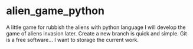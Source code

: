 # alien_game_python
A little game for rubbish the aliens with python language
I will develop the game of aliens invasion later.
Create a new branch is quick and simple.
Git is a free software...
I want to storage the current work.
